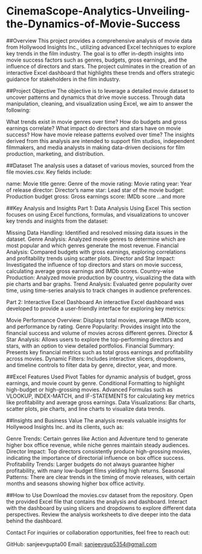 # CinemaScope-Analytics-Unveiling-the-Dynamics-of-Movie-Success
##Overview
This project provides a comprehensive analysis of movie data from Hollywood Insights Inc., utilizing advanced Excel techniques to explore key trends in the film industry. The goal is to offer in-depth insights into movie success factors such as genres, budgets, gross earnings, and the influence of directors and stars. The project culminates in the creation of an interactive Excel dashboard that highlights these trends and offers strategic guidance for stakeholders in the film industry.

##Project Objective
The objective is to leverage a detailed movie dataset to uncover patterns and dynamics that drive movie success. Through data manipulation, cleaning, and visualization using Excel, we aim to answer the following:

What trends exist in movie genres over time?
How do budgets and gross earnings correlate?
What impact do directors and stars have on movie success?
How have movie release patterns evolved over time?
The insights derived from this analysis are intended to support film studios, independent filmmakers, and media analysts in making data-driven decisions for film production, marketing, and distribution.

##Dataset
The analysis uses a dataset of various movies, sourced from the file movies.csv. Key fields include:

name: Movie title
genre: Genre of the movie
rating: Movie rating
year: Year of release
director: Director’s name
star: Lead star of the movie
budget: Production budget
gross: Gross earnings
score: IMDb score
...and more

##Key Analysis and Insights
Part 1: Data Analysis Using Excel
This section focuses on using Excel functions, formulas, and visualizations to uncover key trends and insights from the dataset:

Missing Data Handling: Identified and resolved missing data issues in the dataset.
Genre Analysis: Analyzed movie genres to determine which are most popular and which genres generate the most revenue.
Financial Analysis: Compared budgets with gross earnings, exploring correlations and profitability trends using scatter plots.
Director and Star Impact: Investigated the influence of top directors and stars on movie success, calculating average gross earnings and IMDb scores.
Country-wise Production: Analyzed movie production by country, visualizing the data with pie charts and bar graphs.
Trend Analysis: Evaluated genre popularity over time, using time-series analysis to track changes in audience preferences.

Part 2: Interactive Excel Dashboard
An interactive Excel dashboard was developed to provide a user-friendly interface for exploring key metrics:

Movie Performance Overview: Displays total movies, average IMDb score, and performance by rating.
Genre Popularity: Provides insight into the financial success and volume of movies across different genres.
Director & Star Analysis: Allows users to explore the top-performing directors and stars, with an option to view detailed portfolios.
Financial Summary: Presents key financial metrics such as total gross earnings and profitability across movies.
Dynamic Filters: Includes interactive slicers, dropdowns, and timeline controls to filter data by genre, director, year, and more.

##Excel Features Used
Pivot Tables for dynamic analysis of budget, gross earnings, and movie count by genre.
Conditional Formatting to highlight high-budget or high-grossing movies.
Advanced Formulas such as VLOOKUP, INDEX-MATCH, and IF-STATEMENTS for calculating key metrics like profitability and average gross earnings.
Data Visualizations: Bar charts, scatter plots, pie charts, and line charts to visualize data trends.

##Insights and Business Value
The analysis reveals valuable insights for Hollywood Insights Inc. and its clients, such as:

Genre Trends: Certain genres like Action and Adventure tend to generate higher box office revenue, while niche genres maintain steady audiences.
Director Impact: Top directors consistently produce high-grossing movies, indicating the importance of directorial influence on box office success.
Profitability Trends: Larger budgets do not always guarantee higher profitability, with many low-budget films yielding high returns.
Seasonal Patterns: There are clear trends in the timing of movie releases, with certain months and seasons showing higher box office activity.

##How to Use
Download the movies.csv dataset from the repository.
Open the provided Excel file that contains the analysis and dashboard.
Interact with the dashboard by using slicers and dropdowns to explore different data perspectives.
Review the analysis worksheets to dive deeper into the data behind the dashboard.

Contact
For inquiries or collaboration opportunities, feel free to reach out:

GitHub: sanjeevgupta00
Email: sanjeevgup5354@gmail.com
